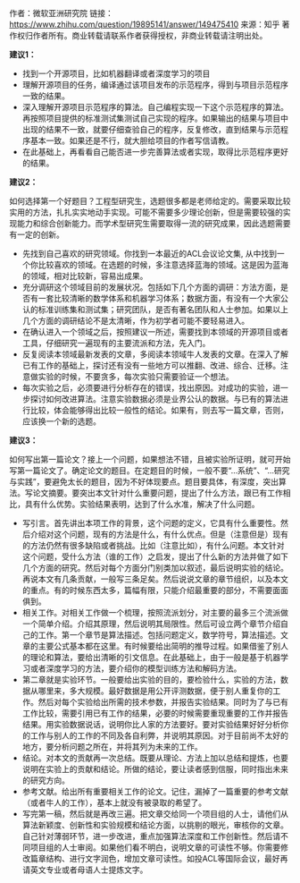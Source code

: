 作者：微软亚洲研究院
链接：https://www.zhihu.com/question/19895141/answer/149475410
来源：知乎
著作权归作者所有。商业转载请联系作者获得授权，非商业转载请注明出处。

**建议1：**

* 找到一个开源项目，比如机器翻译或者深度学习的项目
* 理解开源项目的任务，编译通过该项目发布的示范程序，得到与项目示范程序一致的结果。
* 深入理解开源项目示范程序的算法。自己编程实现一下这个示范程序的算法。再按照项目提供的标准测试集测试自己实现的程序。如果输出的结果与项目中出现的结果不一致，就要仔细查验自己的程序，反复修改，直到结果与示范程序基本一致。如果还是不行，就大胆给项目的作者写信请教。
* 在此基础上，再看看自己能否进一步完善算法或者实现，取得比示范程序更好的结果。

**建议2：**

如何选择第一个好题目？工程型研究生，选题很多都是老师给定的。需要采取比较实用的方法，扎扎实实地动手实现。可能不需要多少理论创新，但是需要较强的实现能力和综合创新能力。而学术型研究生需要取得一流的研究成果，因此选题需要有一定的创新。

* 先找到自己喜欢的研究领域。你找到一本最近的ACL会议论文集, 从中找到一个你比较喜欢的领域。在选题的时候，多注意选择蓝海的领域。这是因为蓝海的领域，相对比较新，容易出成果。
* 充分调研这个领域目前的发展状况。包括如下几个方面的调研：方法方面，是否有一套比较清晰的数学体系和机器学习体系；数据方面，有没有一个大家公认的标准训练集和测试集；研究团队，是否有著名团队和人士参加。如果以上几个方面的调研结论不是太清晰，作为初学者可能不要轻易进入。
* 在确认进入一个领域之后，按照建议一所述，需要找到本领域的开源项目或者工具，仔细研究一遍现有的主要流派和方法，先入门。
* 反复阅读本领域最新发表的文章，多阅读本领域牛人发表的文章。在深入了解已有工作的基础上，探讨还有没有一些地方可以推翻、改进、综合、迁移。注意做实验的时候，不要贪多，每次实验只需要验证一个想法。
* 每次实验之后，必须要进行分析存在的错误，找出原因。对成功的实验，进一步探讨如何改进算法。注意实验数据必须是业界公认的数据。与已有的算法进行比较，体会能够得出比较一般性的结论。如果有，则去写一篇文章，否则，应该换一个新的选题。

**建议3：**

如何写出第一篇论文？接上一个问题，如果想法不错，且被实验所证明，就可开始写第一篇论文了。确定论文的题目。在定题目的时候，一般不要“…系统”、“…研究与实践”，要避免太长的题目，因为不好体现要点。题目要具体，有深度，突出算法。写论文摘要。要突出本文针对什么重要问题，提出了什么方法，跟已有工作相比，具有什么优势。实验结果表明，达到了什么水准，解决了什么问题。

* 写引言。首先讲出本项工作的背景，这个问题的定义，它具有什么重要性。然后介绍对这个问题，现有的方法是什么，有什么优点。但是（注意但是）现有的方法仍然有很多缺陷或者挑战。比如（注意比如），有什么问题。本文针对这个问题，受什么方法（谁的工作）之启发，提出了什么新的方法并做了如下几个方面的研究。然后对每个方面分门别类加以叙述，最后说明实验的结论。再说本文有几条贡献，一般写三条足矣。然后说说文章的章节组织，以及本文的重点。有的时候东西太多，篇幅有限，只能介绍最重要的部分，不需要面面俱到。
* 相关工作。对相关工作做一个梳理，按照流派划分，对主要的最多三个流派做一个简单介绍。介绍其原理，然后说明其局限性。然后可设立两个章节介绍自己的工作。第一个章节是算法描述。包括问题定义，数学符号，算法描述。文章的主要公式基本都在这里。有时候要给出简明的推导过程。如果借鉴了别人的理论和算法，要给出清晰的引文信息。在此基础上，由于一般是基于机器学习或者深度学习的方法，要介绍你的模型训练方法和解码方法。
* 第二章就是实验环节。一般要给出实验的目的，要检验什么，实验的方法，数据从哪里来，多大规模。最好数据是用公开评测数据，便于别人重复你的工作。然后对每个实验给出所需的技术参数，并报告实验结果。同时为了与已有工作比较，需要引用已有工作的结果，必要的时候需要重现重要的工作并报告结果。用实验数据说话，说明你比人家的方法要好。要对实验结果好好分析你的工作与别人的工作的不同及各自利弊，并说明其原因。对于目前尚不太好的地方，要分析问题之所在，并将其列为未来的工作。
* 结论。对本文的贡献再一次总结。既要从理论、方法上加以总结和提炼，也要说明在实验上的贡献和结论。所做的结论，要让读者感到信服，同时指出未来的研究方向。
* 参考文献。给出所有重要相关工作的论文。记住，漏掉了一篇重要的参考文献（或者牛人的工作），基本上就没有被录取的希望了。
* 写完第一稿，然后就是再改三遍。把文章交给同一个项目组的人士，请他们从算法新颖度、创新性和实验规模和结论方面，以挑剔的眼光，审核你的文章。自己针对薄弱环节，进一步改进，重点加强算法深度和工作创新性。然后请不同项目组的人士审阅。如果他们看不明白，说明文章的可读性不够。你需要修改篇章结构、进行文字润色，增加文章可读性。如投ACL等国际会议，最好再请英文专业或者母语人士提炼文字。